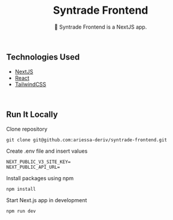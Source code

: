 <h1 align="center">Syntrade Frontend</h1>

<p align="center">  
🌼 Syntrade Frontend is a NextJS app</a>.
</p>
</br>

## Technologies Used

- [NextJS](https://nextjs.org/)
- [React](https://reactjs.org/)
- [TailwindCSS](https://tailwindcss.com/)

</br>

## Run It Locally

Clone repository

```
git clone git@github.com:ariessa-deriv/syntrade-frontend.git
```

Create .env file and insert values

```
NEXT_PUBLIC_V3_SITE_KEY=
NEXT_PUBLIC_API_URL=
```

Install packages using npm

```
npm install
```

Start Next.js app in development

```
npm run dev
```

</br>
